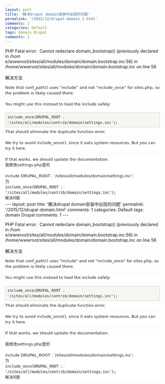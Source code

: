 ```yaml
---
layout: post
title: '解决drupal domain安装中出现的问题'
permalink: '/2015/12/drupal-domain_1.html'
comments: 1
categories: Default
tags: domain Drupal
comments: 1
---
```

PHP Fatal error: &nbsp;Cannot redeclare domain\_bootstrap() (previously declared in /hom  
e/wwwroot/sites/all/modules/domain/domain.bootstrap.inc:56) in /home/wwwroot/sites/all/modules/domain/domain.bootstrap.inc on line 56 &nbsp; &nbsp; &nbsp; &nbsp;   
解决方法

<div style="background-color: white; border: 0px; box-sizing: border-box; color: #222222; font-family: 'Lucida Grande', 'DejaVu Sans', 'Bitstream Vera Sans', Verdana, Arial, sans-serif; font-size: 13px; font-stretch: inherit; line-height: 18px; margin-bottom: 1.385em; padding: 0px; vertical-align: baseline;">Note that conf_path() uses “include” and not “include_once” for sites.php, so the problem is likely caused there.</div>

<div style="background-color: white; border: 0px; box-sizing: border-box; color: #222222; font-family: 'Lucida Grande', 'DejaVu Sans', 'Bitstream Vera Sans', Verdana, Arial, sans-serif; font-size: 13px; font-stretch: inherit; line-height: 18px; margin-bottom: 1.385em; padding: 0px; vertical-align: baseline;">You might use this instead to load the include safely:</div>

<div style="background-color: white; border: 0px; box-sizing: border-box; color: #222222; font-family: 'Lucida Grande', 'DejaVu Sans', 'Bitstream Vera Sans', Verdana, Arial, sans-serif; font-size: 13px; font-stretch: inherit; line-height: 18px; margin-bottom: 1.385em; padding: 0px; vertical-align: baseline;"></div>

<div style="background-color: #f6f6f2; border: 1px solid rgb(204, 204, 204); box-sizing: border-box; color: #222222; font-family: 'Lucida Grande', 'DejaVu Sans', 'Bitstream Vera Sans', Verdana, Arial, sans-serif; font-size: 13px; font-stretch: inherit; line-height: 18px; margin: 0px 0px 0.5em; padding: 5px; vertical-align: baseline;"><code style="border: 0px; box-sizing: border-box; font-family: 'Bitstream Vera Sans Mono', Monaco, 'Lucida Console', monospace; font-size: 0.923em; font-stretch: inherit; font-style: inherit; font-variant: inherit; font-weight: inherit; line-height: inherit; margin: 0px; padding: 1px; vertical-align: baseline; white-space: pre-wrap;">include_once(DRUPAL_ROOT . '/sites/all/modules/contrib/domain/settings.inc');</code></div>

<div style="background-color: white; border: 0px; box-sizing: border-box; color: #222222; font-family: 'Lucida Grande', 'DejaVu Sans', 'Bitstream Vera Sans', Verdana, Arial, sans-serif; font-size: 13px; font-stretch: inherit; line-height: 18px; margin-bottom: 1.385em; padding: 0px; vertical-align: baseline;">That should eliminate the duplicate function error.</div>

<div style="background-color: white; border: 0px; box-sizing: border-box; color: #222222; font-family: 'Lucida Grande', 'DejaVu Sans', 'Bitstream Vera Sans', Verdana, Arial, sans-serif; font-size: 13px; font-stretch: inherit; line-height: 18px; margin-bottom: 1.385em; padding: 0px; vertical-align: baseline;">We try to avoid include_once(), since it eats system resources. But you can try it here.</div>

<div style="background-color: white; border: 0px; box-sizing: border-box; color: #222222; font-family: 'Lucida Grande', 'DejaVu Sans', 'Bitstream Vera Sans', Verdana, Arial, sans-serif; font-size: 13px; font-stretch: inherit; line-height: 18px; padding: 0px; vertical-align: baseline;">If that works, we should update the documentation.</div>

<div style="background-color: white; border: 0px; box-sizing: border-box; color: #222222; font-family: 'Lucida Grande', 'DejaVu Sans', 'Bitstream Vera Sans', Verdana, Arial, sans-serif; font-size: 13px; font-stretch: inherit; line-height: 18px; padding: 0px; vertical-align: baseline;"></div>

<div style="background-color: white; border: 0px; box-sizing: border-box; color: #222222; font-family: 'Lucida Grande', 'DejaVu Sans', 'Bitstream Vera Sans', Verdana, Arial, sans-serif; font-size: 13px; font-stretch: inherit; line-height: 18px; padding: 0px; vertical-align: baseline;">我修改settings.php里的</div>

<div style="background-color: white; border: 0px; box-sizing: border-box; font-stretch: inherit; padding: 0px; vertical-align: baseline;"><span style="color: #222222; font-family: Lucida Grande, DejaVu Sans, Bitstream Vera Sans, Verdana, Arial, sans-serif;"><span style="font-size: 13px; line-height: 18px;"><br/></span></span></div>

<div style="background-color: white; border: 0px; box-sizing: border-box; font-stretch: inherit; padding: 0px; vertical-align: baseline;"><span style="color: #222222; font-family: Lucida Grande, DejaVu Sans, Bitstream Vera Sans, Verdana, Arial, sans-serif;"><span style="font-size: 13px; line-height: 18px;">include DRUPAL_ROOT . ‘/sites/all/modules/domain/settings.inc’;</span></span></div>

<div style="background-color: white; border: 0px; box-sizing: border-box; font-stretch: inherit; padding: 0px; vertical-align: baseline;"><span style="color: #222222; font-family: Lucida Grande, DejaVu Sans, Bitstream Vera Sans, Verdana, Arial, sans-serif;"><span style="font-size: 13px; line-height: 18px;">为</span></span></div>

<div style="background-color: white; border: 0px; box-sizing: border-box; font-stretch: inherit; padding: 0px; vertical-align: baseline;"><span style="background-color: #f6f6f2; color: #222222; font-family: 'Bitstream Vera Sans Mono', Monaco, 'Lucida Console', monospace; font-size: 12px; line-height: 18px; white-space: pre-wrap;">include_once(DRUPAL_ROOT . ‘/sites/all/modules/contrib/domain/settings.inc’);</span></div>

<div style="background-color: white; border: 0px; box-sizing: border-box; font-stretch: inherit; padding: 0px; vertical-align: baseline;"><span style="background-color: #f6f6f2; color: #222222; font-family: 'Bitstream Vera Sans Mono', Monaco, 'Lucida Console', monospace; font-size: 12px; line-height: 18px; white-space: pre-wrap;">解决问题</span></div>---
layout: post
title: '解决drupal domain安装中出现的问题'
permalink: '/2015/12/drupal-domain.html'
comments: 1
categories: Default
tags: domain Drupal
comments: 1
---
  
PHP Fatal error: &nbsp;Cannot redeclare domain_bootstrap() (previously declared in /hom  
e/wwwroot/sites/all/modules/domain/domain.bootstrap.inc:56) in /home/wwwroot/sites/all/modules/domain/domain.bootstrap.inc on line 56 &nbsp; &nbsp; &nbsp; &nbsp;   
解决方法  

<div style="background-color: white; border: 0px; box-sizing: border-box; color: #222222; font-family: 'Lucida Grande', 'DejaVu Sans', 'Bitstream Vera Sans', Verdana, Arial, sans-serif; font-size: 13px; font-stretch: inherit; line-height: 18px; margin-bottom: 1.385em; padding: 0px; vertical-align: baseline;">Note that conf_path() uses "include" and not "include_once" for sites.php, so the problem is likely caused there.</div>

<div style="background-color: white; border: 0px; box-sizing: border-box; color: #222222; font-family: 'Lucida Grande', 'DejaVu Sans', 'Bitstream Vera Sans', Verdana, Arial, sans-serif; font-size: 13px; font-stretch: inherit; line-height: 18px; margin-bottom: 1.385em; padding: 0px; vertical-align: baseline;">You might use this instead to load the include safely:</div>

<div style="background-color: white; border: 0px; box-sizing: border-box; color: #222222; font-family: 'Lucida Grande', 'DejaVu Sans', 'Bitstream Vera Sans', Verdana, Arial, sans-serif; font-size: 13px; font-stretch: inherit; line-height: 18px; margin-bottom: 1.385em; padding: 0px; vertical-align: baseline;"></div>

<div class="codeblock" style="background-color: #f6f6f2; border: 1px solid rgb(204, 204, 204); box-sizing: border-box; color: #222222; font-family: 'Lucida Grande', 'DejaVu Sans', 'Bitstream Vera Sans', Verdana, Arial, sans-serif; font-size: 13px; font-stretch: inherit; line-height: 18px; margin: 0px 0px 0.5em; padding: 5px; vertical-align: baseline;"><code style="border: 0px; box-sizing: border-box; font-family: 'Bitstream Vera Sans Mono', Monaco, 'Lucida Console', monospace; font-size: 0.923em; font-stretch: inherit; font-style: inherit; font-variant: inherit; font-weight: inherit; line-height: inherit; margin: 0px; padding: 1px; vertical-align: baseline; white-space: pre-wrap;">include_once(DRUPAL_ROOT . '/sites/all/modules/contrib/domain/settings.inc');</code></div>

<div style="background-color: white; border: 0px; box-sizing: border-box; color: #222222; font-family: 'Lucida Grande', 'DejaVu Sans', 'Bitstream Vera Sans', Verdana, Arial, sans-serif; font-size: 13px; font-stretch: inherit; line-height: 18px; margin-bottom: 1.385em; padding: 0px; vertical-align: baseline;">That should eliminate the duplicate function error.</div>

<div style="background-color: white; border: 0px; box-sizing: border-box; color: #222222; font-family: 'Lucida Grande', 'DejaVu Sans', 'Bitstream Vera Sans', Verdana, Arial, sans-serif; font-size: 13px; font-stretch: inherit; line-height: 18px; margin-bottom: 1.385em; padding: 0px; vertical-align: baseline;">We try to avoid include_once(), since it eats system resources. But you can try it here.</div>

<div style="background-color: white; border: 0px; box-sizing: border-box; color: #222222; font-family: 'Lucida Grande', 'DejaVu Sans', 'Bitstream Vera Sans', Verdana, Arial, sans-serif; font-size: 13px; font-stretch: inherit; line-height: 18px; padding: 0px; vertical-align: baseline;">If that works, we should update the documentation.</div>

<div style="background-color: white; border: 0px; box-sizing: border-box; color: #222222; font-family: 'Lucida Grande', 'DejaVu Sans', 'Bitstream Vera Sans', Verdana, Arial, sans-serif; font-size: 13px; font-stretch: inherit; line-height: 18px; padding: 0px; vertical-align: baseline;"><br/></div>

<div style="background-color: white; border: 0px; box-sizing: border-box; color: #222222; font-family: 'Lucida Grande', 'DejaVu Sans', 'Bitstream Vera Sans', Verdana, Arial, sans-serif; font-size: 13px; font-stretch: inherit; line-height: 18px; padding: 0px; vertical-align: baseline;">我修改settings.php里的</div>

<div style="background-color: white; border: 0px; box-sizing: border-box; font-stretch: inherit; padding: 0px; vertical-align: baseline;"><span style="color: #222222; font-family: Lucida Grande, DejaVu Sans, Bitstream Vera Sans, Verdana, Arial, sans-serif;"><span style="font-size: 13px; line-height: 18px;"><br/></span></span></div>

<div style="background-color: white; border: 0px; box-sizing: border-box; font-stretch: inherit; padding: 0px; vertical-align: baseline;"><span style="color: #222222; font-family: Lucida Grande, DejaVu Sans, Bitstream Vera Sans, Verdana, Arial, sans-serif;"><span style="font-size: 13px; line-height: 18px;">include DRUPAL_ROOT . '/sites/all/modules/domain/settings.inc';</span></span></div>

<div style="background-color: white; border: 0px; box-sizing: border-box; font-stretch: inherit; padding: 0px; vertical-align: baseline;"><span style="color: #222222; font-family: Lucida Grande, DejaVu Sans, Bitstream Vera Sans, Verdana, Arial, sans-serif;"><span style="font-size: 13px; line-height: 18px;">为</span></span></div>

<div style="background-color: white; border: 0px; box-sizing: border-box; font-stretch: inherit; padding: 0px; vertical-align: baseline;"><span style="background-color: #f6f6f2; color: #222222; font-family: 'Bitstream Vera Sans Mono', Monaco, 'Lucida Console', monospace; font-size: 12px; line-height: 18px; white-space: pre-wrap;">include_once(DRUPAL_ROOT . '/sites/all/modules/contrib/domain/settings.inc');</span></div>

<div style="background-color: white; border: 0px; box-sizing: border-box; font-stretch: inherit; padding: 0px; vertical-align: baseline;"><span style="background-color: #f6f6f2; color: #222222; font-family: 'Bitstream Vera Sans Mono', Monaco, 'Lucida Console', monospace; font-size: 12px; line-height: 18px; white-space: pre-wrap;">解决问题</span></div>
